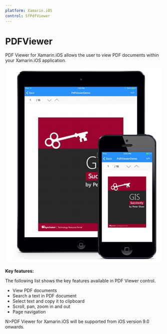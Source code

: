 ```yaml
---
platform: Xamarin.iOS
control: SfPdfViewer
---
```


# PDFViewer

PDF Viewer for Xamarin.iOS allows the user to view PDF documents within your Xamarin.iOS application. 

![SfPdfViewer](pdfviewer_images/pdfviewer.png)

**Key features:**

The following list shows the key features available in PDF Viewer control.

* View PDF documents
* Search a text in PDF document
* Select text and copy it to clipboard
* Scroll, pan, zoom in and out
* Page navigation

N>PDF Viewer for Xamarin.iOS will be supported from iOS version 9.0 onwards.